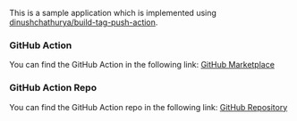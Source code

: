 This is a sample application which is implemented using <a href="https://github.com/marketplace/actions/docker-login-build-tag-push-action">dinushchathurya/build-tag-push-action</a>.

### GitHub Action

You can find the GitHub Action in the following link: <a href="https://github.com/marketplace/actions/docker-login-build-tag-push-action">GitHub Marketplace</a></a>

### GitHub Action Repo

You can find the GitHub Action repo in the following link: <a href="https://github.com/dinushchathurya/build-tag-push-action">GitHub Repository</a>
